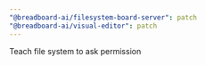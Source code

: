 ```yaml
---
"@breadboard-ai/filesystem-board-server": patch
"@breadboard-ai/visual-editor": patch
---
```


Teach file system to ask permission
